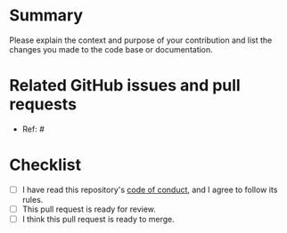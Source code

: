 # Summary

Please explain the context and purpose of your contribution and list the changes you made to the code base or documentation.

# Related GitHub issues and pull requests

- Ref: #

# Checklist

- [ ] I have read this repository's [code of conduct](https://github.com/wlandau/drake-examples/blob/master/CONDUCT.md), and I agree to follow its rules.
- [ ] This pull request is ready for review.
- [ ] I think this pull request is ready to merge.
